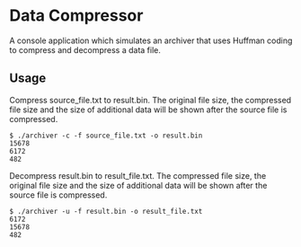 # Data Compressor

A console application which simulates an archiver that uses Huffman coding to compress and decompress a data file.

## Usage
Compress source_file.txt to result.bin. The original file size, the compressed file size and the size of additional data will be shown after the source file is compressed.
```
$ ./archiver -c -f source_file.txt -o result.bin
15678
6172
482
```
Decompress result.bin to result_file.txt. The compressed file size, the original file size and the size of additional data will be shown after the source file is compressed.
```
$ ./archiver -u -f result.bin -o result_file.txt
6172
15678
482
```





 
